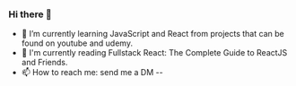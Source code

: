 ### Hi there 👋
- 🌱 I’m currently learning JavaScript and React from projects that can be found on youtube and udemy.
- :orange_book: I'm currently reading Fullstack React: The Complete Guide to ReactJS and Friends.
- 📫 How to reach me: send me a DM 
--
<!--
**wojciech-lasota/wojciech-lasota** is a ✨ _special_ ✨ repository because its `README.md` (this file) appears on your GitHub profile.

Here are some ideas to get you started:

- 🔭 I’m currently working on ...
- 🌱 I’m currently learning ...
- 👯 I’m looking to collaborate on ...
- 🤔 I’m looking for help with ...
- 💬 Ask me about ...
- 📫 How to reach me: ...
- 😄 Pronouns: ...
- ⚡ Fun fact: ...
-->

